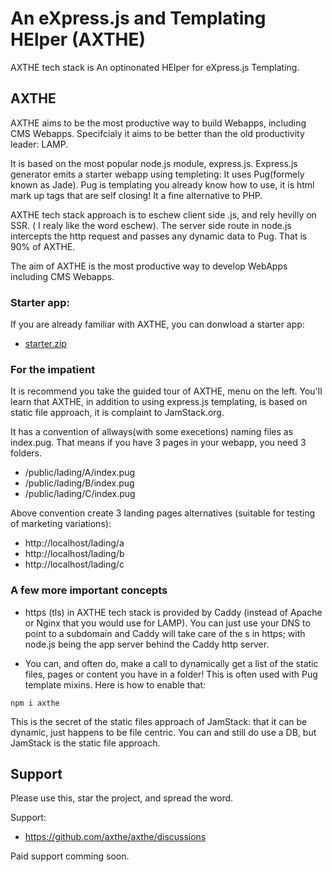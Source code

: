 
# An eXpress.js and Templating HElper (AXTHE)
AXTHE tech stack is An optinonated HElper for eXpress.js Templating. 

## AXTHE
AXTHE aims to be the most productive way to build Webapps, including CMS Webapps. Specifcialy it aims to be better than the old productivity leader: LAMP.

It is based on the most popular node.js module, express.js. Express.js generator emits a starter webapp using templeting: It uses Pug(formely known as Jade). Pug is templating you already know how to use, it is html mark up tags that are self closing! It a fine alternative to PHP.

AXTHE tech stack approach is to eschew client side .js, and rely hevilly on SSR. ( I realy like the word eschew). The server side route in node.js intercepts the http request and passes any dynamic data to Pug. That is 90% of AXTHE.

The aim of AXTHE is the most productive way to develop WebApps including CMS Webapps.

### Starter app:
If you are already familiar with AXTHE, you can donwload a starter app: 
- <a href="starter.zip">starter.zip</a>

### For the impatient
It is recommend you take the guided tour of AXTHE, menu on the left. You'll learn that AXTHE, in addition to using express.js templating, is based on static file approach, it is complaint to JamStack.org.

It has a convention of allways(with some execetions) naming files as index.pug. That means if you have 3 pages in your webapp, you need 3 folders.
- /public/lading/A/index.pug
- /public/lading/B/index.pug
- /public/lading/C/index.pug

Above convention create 3 landing pages alternatives (suitable for testing of marketing variations):
- http://localhost/lading/a
- http://localhost/lading/b
- http://localhost/lading/c

### A few more important concepts

- https (tls) in AXTHE tech stack is provided by Caddy (instead of Apache or Nginx that you would use for LAMP). You can just use your DNS to point to a subdomain and Caddy will take care of the s in https; with node.js being the app server behind the Caddy http server.

- You can, and often do, make a call to dynamically get a list of the static files, pages or content you have in a folder! This is often used with Pug template mixins. Here is how to enable that:

```
npm i axthe
```
This is the secret of the static files approach of JamStack: that it can be dynamic, just happens to be file centric. You can and still do use a DB, but JamStack is the static file approach.

## Support
Please use this, star the project, and spread the word.

Support: 
- https://github.com/axthe/axthe/discussions

Paid support comming soon.
